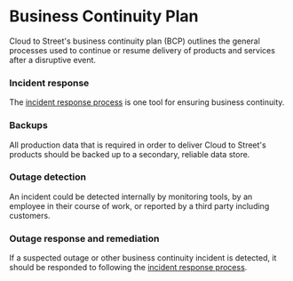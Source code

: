 # Business Continuity Plan

Cloud to Street's business continuity plan (BCP) outlines the general processes used to continue or resume delivery of products and services after a disruptive event.

### Incident response

The [incident response process](/incident-response.md) is one tool for ensuring business continuity.

### Backups

All production data that is required in order to deliver Cloud to Street's products should be backed up to a secondary, reliable data store.

### Outage detection

An incident could be detected internally by monitoring tools, by an employee in their course of work, or reported by a third party including customers.

### Outage response and remediation

If a suspected outage or other business continuity incident is detected, it should be responded to following the [incident response process](/incident-response.md).
